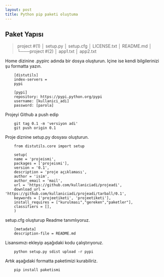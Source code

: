 ```yaml
---
layout: post
title: Python pip paketi oluştuma
---
```


## Paket Yapısı

<blockquote>
project   #(1)
│   setup.py
│   setup.cfg    
│   LICENSE.txt   
│   README.md    
│
└───project  #(2)
    │   app1.txt
    │   app2.txt
</blockquote>


Home dizinine .pypirc adında bir dosya oluşturun. Içine ise kendi bilgilerinizi şu formatta yazın.

        [distutils]
        index-servers =
        pypi

        [pypi]
        repository: https://pypi.python.org/pypi
        username: [kullanici_adi]
        password: [parola]

Projeyi Github a push edip

        git tag 0.1 -m 'versiyon adi'
        git push origin 0.1


Proje diznine setup.py dosyası oluşturun.

        from distutils.core import setup

        setup(
        name = 'projeismi',
        packages = ['projeismi'], 
        version = '0.1',
        description = 'proje açıklaması',
        author = 'isim',
        author_email = 'mail',
        url = 'https://github.com/kullaniciadi/projeadi',
        download_url = 'https://github.com/kullaniciadi/projeadi/tarball/0.1',
        keywords = ['projeetiketi', 'projeetiketi'],
        install_requires = ["kurulması","gereken","paketler"],
        classifiers = [],
        )


setup.cfg oluşturup Readme tanımlıyoruz.

        [metadata]
        description-file = README.md


Lisansımızı ekleyip aşağıdaki kodu çalıştırıyoruz.

        python setup.py sdist upload -r pypi


Artık aşağıdaki formatta paketimizi kurabiliriz.

        pip install paketismi
